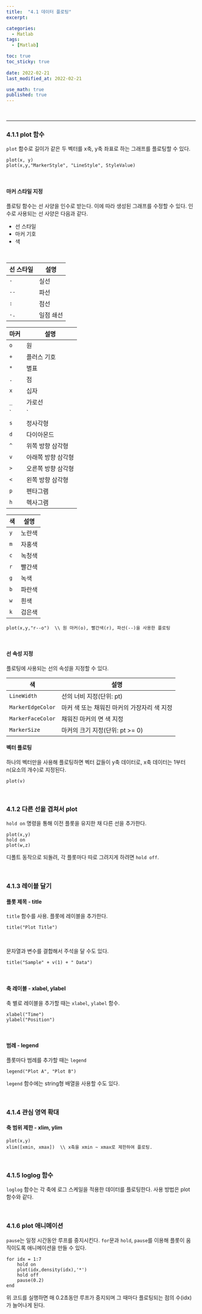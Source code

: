 ```yaml
---
title:  "4.1 데이터 플로팅"
excerpt: 

categories:
  - Matlab
tags:
  - [Matlab]

toc: true
toc_sticky: true
 
date: 2022-02-21
last_modified_at: 2022-02-21

use_math: true
published: true
---
```


<br>

***
### 4.1.1 plot 함수

`plot` 함수로 길이가 같은 두 벡터를 x축, y축 좌표로 하는 그래프를 플로팅할 수 있다.

```
plot(x, y)
plot(x,y,"MarkerStyle", "LineStyle", StyleValue)
```

<br>

#### 마커 스타일 지정

플로팅 함수는 선 사양을 인수로 받는다. 이에 따라 생성된 그래프를 수정할 수 있다. 인수로 사용되는 선 사양은 다음과 같다.

 - 선 스타일
 - 마커 기호
 - 색

<br>

|선 스타일|설명|
|-----|-----|
|`-`|실선|
|`--`|파선|
|`:`|점선|
|`-.`|일점 쇄선|

|마커|설명|
|-----|-----|
|`o`|원|
|`+`|플러스 기호|
|`*`|별표|
|`.`|점|
|`x`|십자|
|`_`|가로선|
|`|`|세로선|
|`s`|정사각형|
|`d`|다이아몬드|
|`^`|위쪽 방향 삼각형|
|`v`|아래쪽 방향 삼각형|
|`>`|오른쪽 방향 삼각형|
|`<`|왼쪽 방향 삼각형|
|`p`|펜타그램|
|`h`|헥사그램|

|색|설명|
|-----|-----|
|`y`|노란색|
|`m`|자홍색|
|`c`|녹청색|
|`r`|빨간색|
|`g`|녹색|
|`b`|파란색|
|`w`|흰색|
|`k`|검은색|

```
plot(x,y,"r--o")  \\ 원 마커(o), 빨간색(r), 파선(--)을 사용한 플로팅
```

<br>

#### 선 속성 지정

플로팅에 사용되는 선의 속성을 지정할 수 있다.

|색|설명|
|-----|-----|
|`LineWidth`|선의 너비 지정(단위: pt)|
|`MarkerEdgeColor`|마커 색 또는 채워진 마커의 가장자리 색 지정|
|`MarkerFaceColor`|채워진 마커의 면 색 지정|
|`MarkerSize`|마커의 크기 지정(단위: pt >= 0)|


#### 벡터 플로팅

하나의 벡터만을 사용해 플로팅하면 벡터 값들이 y축 데이터로, x축 데이터는 1부터 n(요소의 개수)로 지정된다.

```
plot(v)
```

<br>

### 4.1.2 다른 선을 겹쳐서 plot

`hold on` 명령을 통해 이전 플롯을 유지한 채 다른 선을 추가한다.

```
plot(x,y)
hold on
plot(w,z)
```

디폴트 동작으로 되돌려, 각 플롯마다 따로 그려지게 하려면 `hold off`.

<br>

### 4.1.3 레이블 달기

#### 플롯 제목 - title

`title` 함수를 사용. 플롯에 레이블을 추가한다.

```
title("Plot Title")
```

<br>

문자열과 변수를 결합해서 주석을 달 수도 있다.

```
title("Sample" + v(1) + " Data")
```

<br>

#### 축 레이블 - xlabel, ylabel

축 별로 레이블을 추가할 때는 `xlabel`, `ylabel` 함수.

```
xlabel("Time")
ylabel("Position")
```

<br>

#### 범례 - legend

플롯마다 범례를 추가할 때는 `legend`

```
legend("Plot A", "Plot B")
```

`legend` 함수에는 string형 배열을 사용할 수도 있다.

<br>

### 4.1.4 관심 영역 확대

#### 축 범위 제한 - xlim, ylim

```
plot(x,y)
xlim([xmin, xmax])  \\ x축을 xmin ~ xmax로 제한하여 플로팅.
```

<br>


### 4.1.5 loglog 함수

`loglog` 함수는 각 축에 로그 스케일을 적용한 데이터를 플로팅한다. 사용 방법은 plot 함수와 같다.

<br>

### 4.1.6 plot 애니메이션

`pause`는 일정 시간동안 루프를 중지시킨다. `for`문과 `hold`, `pause`를 이용해 플롯이 움직이도록 애니메이션을 만들 수 있다.

```
for idx = 1:7
    hold on
    plot(idx,density(idx),'*')
    hold off
    pause(0.2)
end
```

위 코드를 실행하면 매 0.2초동안 루프가 중지되며 그 때마다 플로팅되는 점의 수(idx)가 늘어나게 된다.

